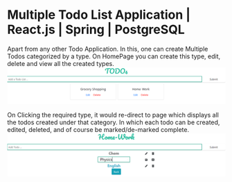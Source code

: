 # Multiple Todo List Application | React.js | Spring | PostgreSQL

Apart from any other Todo Application. In this, one can create Multiple Todos categorized by a type.
On HomePage you can create this type, edit, delete and view all the created types.
<img src="homepage.png">

On Clicking the required type, it would re-direct to page which displays all the todos created under that category.
In which each todo can be created, edited, deleted, and of course be marked/de-marked complete.
<img src="homework.png">
